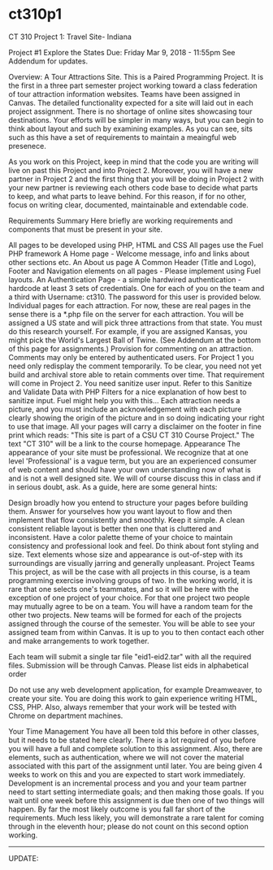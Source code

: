# ct310p1
CT 310 Project 1: Travel Site- Indiana

Project #1
Explore the States
Due: Friday Mar 9, 2018 - 11:55pm
See Addendum for updates.

Overview: A Tour Attractions Site.
This is a Paired Programming Project. It is the first in a three part semester project working toward a class federation of tour attraction information websites. Teams have been assigned in Canvas. The detailed functionality expected for a site will laid out in each project assignment. There is no shortage of online sites showcasing tour destinations. Your efforts will be simpler in many ways, but you can begin to think about layout and such by examining examples. As you can see, sits such as this have a set of requirements to maintain a meaingful web presenece.

As you work on this Project, keep in mind that the code you are writing will live on past this Project and into Project 2. Moreover, you will have a new partner in Project 2 and the first thing that you will be doing in Project 2 with your new partner is reviewing each others code base to decide what parts to keep, and what parts to leave behind. For this reason, if for no other, focus on writing clear, documented, maintainable and extendable code.

Requirements Summary
Here briefly are working requirements and components that must be present in your site.

All pages to be developed using PHP, HTML and CSS
All pages use the Fuel PHP framework
A Home page - Welcome message, info and links about other sections etc.
An About us page
A Common Header (Title and Logo), Footer and Navigation elements on all pages - Please implement using Fuel layouts.
An Authentication Page - a simple hardwired authentication - hardcode at least 3 sets of credentials. One for each of you on the team and a third with Username: ct310. The password for this user is provided below.
Individual pages for each attraction. For now, these are real pages in the sense there is a *.php file on the server for each attraction. You will be assigned a US state and will pick three attractions from that state. You must do this research yourself. For example, if you are assigned Kansas, you might pick the World's Largest Ball of Twine. (See Addendum at the bottom of this page for assignments.)
Provision for commenting on an attraction. Comments may only be entered by authenticated users. For Project 1 you need only redisplay the comment temporarily. To be clear, you need not yet build and archival store able to retain comments over time. That requirement will come in Project 2.
You need sanitize user input. Refer to this Sanitize and Validate Data with PHP Filters for a nice explanation of how best to sanitize input. Fuel might help you with this...
Each attraction needs a picture, and you must include an acknowledgement with each picture clearly showing the origin of the picture and in so doing indicating your right to use that image.
All your pages will carry a disclaimer on the footer in fine print which reads: "This site is part of a CSU CT 310 Course Project." The text "CT 310" will be a link to the course homepage.
Appearance
The appearance of your site must be professional. We recognize that at one level 'Professional' is a vague term, but you are an experienced consumer of web content and should have your own understanding now of what is and is not a well designed site. We will of course discuss this in class and if in serious doubt, ask. As a guide, here are some general hints:

Design broadly how you entend to structure your pages before building them. Answer for yourselves how you want layout to flow and then implement that flow consistently and smoothly.
Keep it simple. A clean consistent reliable layout is better then one that is cluttered and inconsistent.
Have a color palette theme of your choice to maintain consistency and professional look and feel.
Do think about font styling and size. Text elements whose size and appearance is out-of-step with its surroundings are visually jarring and generally unpleasant.
Project Teams
This project, as will be the case with all projects in this course, is a team programming exercise involving groups of two. In the working world, it is rare that one selects one's teammates, and so it will be here with the exception of one project of your choice. For that one project two people may mutually agree to be on a team. You will have a random team for the other two projects. New teams will be formed for each of the projects assigned through the course of the semester. You will be able to see your assigned team from within Canvas. It is up to you to then contact each other and make arrangements to work together.

Each team will submit a single tar file "eid1-eid2.tar" with all the required files. Submission will be through Canvas. Please list eids in alphabetical order

Do not use any web development application, for example Dreamweaver, to create your site. You are doing this work to gain experience writing HTML, CSS, PHP. Also, always remember that your work will be tested with Chrome on department machines.

Your Time Management
You have all been told this before in other classes, but it needs to be stated here clearly. There is a lot required of you before you will have a full and complete solution to this assignment. Also, there are elements, such as authentication, where we will not cover the material associated with this part of the assignment until later. You are being given 4 weeks to work on this and you are expected to start work immediately. Development is an incremental process and you and your team partner need to start setting intermediate goals; and then making those goals. If you wait until one week before this assignment is due then one of two things will happen. By far the most likely outcome is you fall far short of the requirements. Much less likely, you will demonstrate a rare talent for coming through in the eleventh hour; please do not count on this second option working.

**********************************************************************
UPDATE:
